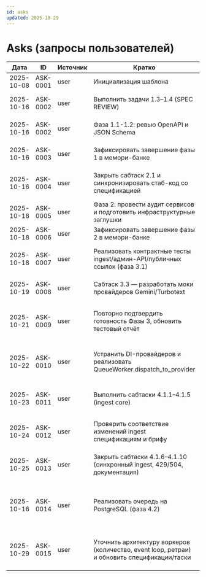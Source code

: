 ```yaml
---
id: asks
updated: 2025-10-29
---
```


# Asks (запросы пользователей)

| Дата       | ID        | Источник | Кратко                                                                 | Статус | Примечания |
| ---------- | --------- | -------- | ---------------------------------------------------------------------- | ------ | ---------- |
| 2025-10-08 | ASK-0001  | user     | Инициализация шаблона                                                 | done   | Регистрируется автоматически после закрытия задачи. |
| 2025-10-16 | ASK-0002  | user     | Выполнить задачи 1.3–1.4 (SPEC REVIEW)                                | done   | Обновлены контракты Gemini/Turbotext, оформлен ADR по TTL. |
| 2025-10-16 | ASK-0002  | user     | Фаза 1.1-1.2: ревью OpenAPI и JSON Schema                             | done   | OpenAPI выровнен, схемы TTL уточнены, версии обновлены до 0.1.1. |
| 2025-10-16 | ASK-0003  | user     | Зафиксировать завершение фазы 1 в мемори-банке                        | done   | Обновлены TASKS (фаза 1 → DONE), PROGRESS и ASKS, записи в WORKLOG. |
| 2025-10-16 | ASK-0004  | user     | Закрыть сабтаск 2.1 и синхронизировать стаб-код со спецификацией      | done   | OpenAPI поднят до 0.1.2, стабы пересобраны, enum-параметры и клиент обновлены. |
| 2025-10-18 | ASK-0005  | user     | Фаза 2: провести аудит сервисов и подготовить инфраструктурные заглушки | done   | Обновлены стабы домена/очереди, добавлен providers.json и backlog. |
| 2025-10-18 | ASK-0006  | user     | Зафиксировать завершение фазы 2 в мемори-банке                         | done   | Обновлены TASKS, PROGRESS, ASKS и INDEX. |
| 2025-10-18 | ASK-0007  | user     | Реализовать контрактные тесты ingest/админ-API/публичных ссылок (фаза 3.1) | done   | Добавлены фикстуры, позитивные и негативные сценарии, pytest -m contract зелёный. |
| 2025-10-19 | ASK-0008  | user     | Сабтаск 3.3 — разработать моки провайдеров Gemini/Turbotext           | done   | Созданы deterministic mocks, pytest фикстуры и контрактные тесты provider_mocks. |
| 2025-10-21 | ASK-0009  | user     | Повторно подтвердить готовность Фазы 3, обновить тестовый отчёт       | done   | Перезапущены pytest unit/contract, установлены зависимости, tests/TEST_REPORT_PHASE3.md и .memory синхронизированы. |
| 2025-10-22 | ASK-0010  | user     | Устранить DI-провайдеров и реализовать QueueWorker.dispatch_to_provider | done   | Расширен ServiceRegistry, реализован полный цикл QueueWorker, добавлены интеграционные проверки успех/timeout/error. |
| 2025-10-23 | ASK-0011  | user     | Выполнить сабтаски 4.1.1–4.1.5 (ingest core)                           | done   | Реализованы DI, ingest endpoint, валидация multipart, сохранение payload, постановка Job и тесты. |
| 2025-10-24 | ASK-0012  | user     | Проверить соответствие изменений ingest спецификациям и брифу           | done   | Обновлён DI (AppConfig), прогнаны ruff/mypy/pytest -m "unit or contract", отклонений нет. |
| 2025-10-25 | ASK-0013  | user     | Закрыть сабтаски 4.1.6–4.1.10 (синхронный ingest, 429/504, документация) | done   | Реализован polling/cleanup, добавлены тесты и ingest_runbook, ruff/mypy/pytest unit/contract зелёные. |
| 2025-10-16 | ASK-0014 | user     | Реализовать очередь на PostgreSQL (фаза 4.2) | done | Конфигурированы миграции `jobs`/`processing_logs`, добавлен лимит 12 активных задач (`QUEUE_MAX_IN_FLIGHT_JOBS`) и задокументирован back-pressure. |
| 2025-10-29 | ASK-0015 | user     | Уточнить архитектуру воркеров (количество, event loop, ретраи) и обновить спецификации/таски | done | Зафиксирован пул из четырёх asyncio-воркеров внутри FastAPI, ретраи 5× (таймаут 5 с, пауза 3 с), обновлены SDD и .memory/TASKS. |
